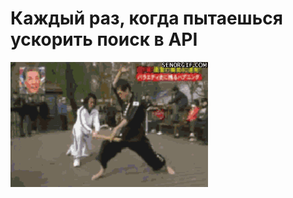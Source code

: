 # Каждый раз, когда пытаешься ускорить поиск в API

![Каждый раз, когда пытаешься ускорить поиск в API](../images/200.gif)
